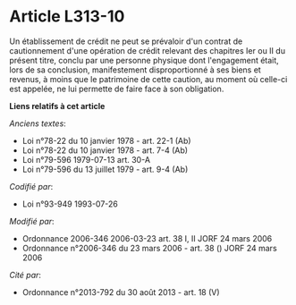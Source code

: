 # Article L313-10

Un établissement de crédit ne peut se prévaloir d'un contrat de cautionnement d'une opération de crédit relevant des
chapitres Ier ou II du présent titre, conclu par une personne physique dont l'engagement était, lors de sa conclusion,
manifestement disproportionné à ses biens et revenus, à moins que le patrimoine de cette caution, au moment où celle-ci est
appelée, ne lui permette de faire face à son obligation.

**Liens relatifs à cet article**

_Anciens textes_:

  - Loi n°78-22 du 10 janvier 1978 - art. 22-1 (Ab)
  - Loi n°78-22 du 10 janvier 1978 - art. 7-4 (Ab)
  - Loi n°79-596 1979-07-13 art. 30-A
  - Loi n°79-596 du 13 juillet 1979 - art. 9-4 (Ab)

_Codifié par_:

  - Loi n°93-949 1993-07-26

_Modifié par_:

  - Ordonnance 2006-346 2006-03-23 art. 38 I, II JORF 24 mars 2006
  - Ordonnance n°2006-346 du 23 mars 2006 - art. 38 () JORF 24 mars 2006

_Cité par_:

  - Ordonnance n°2013-792 du 30 août 2013 - art. 18 (V)
